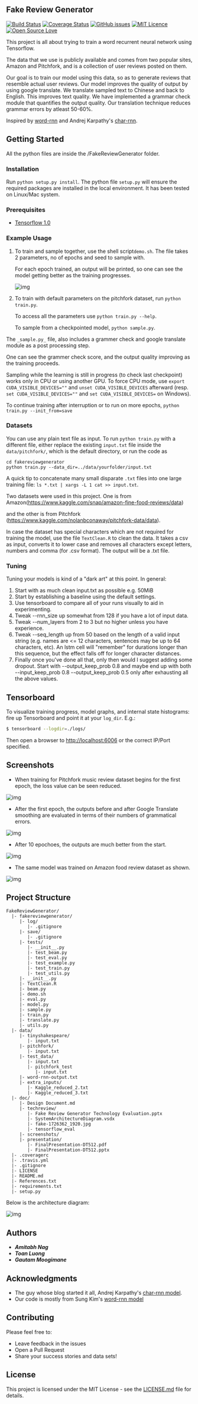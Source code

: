 ## Fake Review Generator
[![Build Status](https://travis-ci.org/amitabhnag/FakeReviewGenerator.svg?branch=master)](https://travis-ci.org/amitabhnag/FakeReviewGenerator)
[![Coverage Status](https://coveralls.io/repos/github/amitabhnag/FakeReviewGenerator/badge.svg?branch=master&service=github)](https://coveralls.io/github/amitabhnag/FakeReviewGenerator?branch=master)
[![GitHub issues](https://img.shields.io/github/issues/amitabhnag/FakeReviewGenerator.svg)](https://github.com/amitabhnag/FakeReviewGenerator/issues)
[![MIT Licence](https://badges.frapsoft.com/os/mit/mit.svg?v=103)](https://opensource.org/licenses/mit-license.php)
[![Open Source Love](https://badges.frapsoft.com/os/v2/open-source.svg?v=103)](https://github.com/ellerbrock/open-source-badges/)

This project is all about trying to train a word recurrent neural network using Tensorflow.

The data that we use is publicly available and comes from two popular sites, Amazon and Pitchfork, and is a collection of 
user reviews posted on them.

Our goal is to train our model using this data, so as to generate reviews that resemble actual user reviews. Our model improves the quality of output by using google translate. We translate sampled text to Chinese and back to English. This improves text quality. We have implemented a grammar check module that quantifies the output quality. Our translation technique reduces grammar errors by atleast 50-60%.

Inspired by [word-rnn](https://github.com/hunkim/word-rnn-tensorflow) and Andrej Karpathy's [char-rnn](https://github.com/karpathy/char-rnn).

## Getting Started

All the python files are inside the /FakeReviewGenerator folder.

### Installation

Run `python setup.py install`. The python file `setup.py` will ensure the required packages are installed in the local environment. It has been tested on Linux/Mac system.

### Prerequisites

- [Tensorflow 1.0](http://www.tensorflow.org)

### Example Usage

1. To train and sample together, use the shell script`demo.sh`. The file takes 2 parameters, no of epochs and seed to sample with.

   For each epoch trained, an output will be printed, so one can see the model getting better as the training progresses.

   ![img](/doc/screenshots/demo_command.JPG)

2. To train with default parameters on the pitchfork dataset, run `python train.py`. 

   To access all the parameters use `python train.py --help`.

   To sample from a checkpointed model, `python sample.py`.

The `_sample.py_` file, also includes a grammer check and google translate module as a post processing step.

One can see the grammer check score, and the output quality improving as the training proceeds. 

Sampling while the learning is still in progress (to check last checkpoint) works only in CPU or using another GPU.
To force CPU mode, use `export CUDA_VISIBLE_DEVICES=""` and `unset CUDA_VISIBLE_DEVICES` afterward
(resp. `set CUDA_VISIBLE_DEVICES=""` and `set CUDA_VISIBLE_DEVICES=` on Windows).

To continue training after interruption or to run on more epochs, `python train.py --init_from=save`

### Datasets

You can use any plain text file as input. To run `python train.py` with a different file, either replace the existing `input.txt` file inside the `data/pitchfork/`, which is the default directory, or run the code as

 ```
 cd fakereviewgenerator
 python train.py --data_dir=../data/yourfolder/input.txt
 ```
 
A quick tip to concatenate many small disparate `.txt` files into one large training file: `ls *.txt | xargs -L 1 cat >> input.txt`.

Two datasets were used in this project. One is from Amazon(https://www.kaggle.com/snap/amazon-fine-food-reviews/data)

and the other is from Pitchfork (https://www.kaggle.com/nolanbconaway/pitchfork-data/data).

In case the dataset has special characters which are not required for training the model, use the file `TextClean.R` to clean the data. It takes a csv as input, converts it to lower case and removes all characters except letters, numbers and comma (for .csv format). The output will be a .txt file.

### Tuning

Tuning your models is kind of a "dark art" at this point. In general:

1. Start with as much clean input.txt as possible e.g. 50MiB
2. Start by establishing a baseline using the default settings.
3. Use tensorboard to compare all of your runs visually to aid in experimenting.
4. Tweak --rnn_size up somewhat from 128 if you have a lot of input data.
5. Tweak --num_layers from 2 to 3 but no higher unless you have experience.
6. Tweak --seq_length up from 50 based on the length of a valid input string
   (e.g. names are <= 12 characters, sentences may be up to 64 characters, etc).
   An lstm cell will "remember" for durations longer than this sequence, but the effect falls off for longer character distances.
7. Finally once you've done all that, only then would I suggest adding some dropout.
   Start with --output_keep_prob 0.8 and maybe end up with both --input_keep_prob 0.8 --output_keep_prob 0.5 only after exhausting all the above values.

## Tensorboard

To visualize training progress, model graphs, and internal state histograms: fire up Tensorboard and point it at your `log_dir`. E.g.:

```bash
$ tensorboard --logdir=./logs/
```

Then open a browser to [http://localhost:6006](http://localhost:6006) or the correct IP/Port specified.

## Screenshots

* When training for Pitchfork music review dataset begins for the first epoch, the loss value can be seen reduced.

![img](/doc/screenshots/epoch0.png)

* After the first epoch, the outputs before and after Google Translate smoothing are evaluated in terms of their numbers of grammatical errors.

![img](/doc/screenshots/epoch0.png)

* After 10 epochoes, the outputs are much better from the start.

![img](/doc/screenshots/epoch9.png)

* The same model was trained on Amazon food review dataset as shown.

![img](/doc/screenshots/amazon.png)

## Project Structure

```
FakeReviewGenerator/
  |- fakereviewgenerator/
     |- log/
        |- .gitignore
     |- save/
        |- .gitignore
     |- tests/
        |- __init__.py
        |- test_beam.py
        |- test_eval.py
        |- test_example.py
        |- test_train.py
        |- test_utils.py
     |- __init__.py
     |- TextClean.R
     |- beam.py
     |- demo.sh
     |- eval.py
     |- model.py
     |- sample.py
     |- train.py
     |- translate.py
     |- utils.py
  |- data/
     |- tinyshakespeare/
        |- input.txt
     |- pitchfork/
        |- input.txt
     |- test_data/
        |- input.txt
        |- pitchfork_test
           |- input.txt
     |- word-rnn-output.txt
     |- extra_inputs/
        |- Kaggle_reduced_2.txt
        |- Kaggle_reduced_3.txt
  |- doc/
     |- Design Document.md
     |- techreview/
        |- Fake Review Generator Technology Evaluation.pptx
        |- SystemArchitectureDiagram.vsdx
        |- fake-1726362_1920.jpg
        |- tensorflow_eval   
     |- screenshots/
     |- presentation/
        |- FinalPresentation-DT512.pdf
        |- FinalPresentation-DT512.pptx
  |- .coveragerc
  |- .travis.yml
  |- .gitignore
  |- LICENSE
  |- README.md
  |- References.txt
  |- requirements.txt
  |- setup.py
```

Below is the architecture diagram:

![img](/doc/screenshots/chart.png)

## Authors

* **_Amitabh Nag_** 
* **_Toan Luong_**
* **_Gautam Moogimane_**

## Acknowledgments

* The guy whose blog started it all, Andrej Karpathy's [char-rnn model](https://github.com/karpathy/char-rnn).
* Our code is mostly from Sung Kim's [word-rnn model](https://github.com/hunkim/word-rnn-tensorflow)

## Contributing

Please feel free to:
* Leave feedback in the issues
* Open a Pull Request
* Share your success stories and data sets!

## License

This project is licensed under the MIT License - see the [LICENSE.md](LICENSE.md) file for details.

